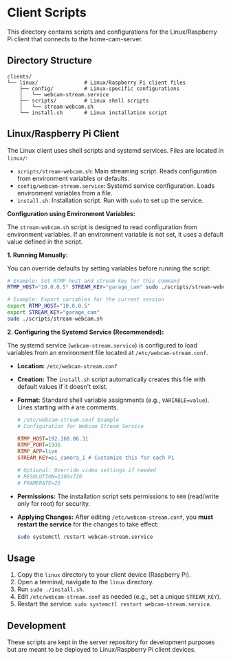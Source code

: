 # Client Scripts

This directory contains scripts and configurations for the Linux/Raspberry Pi client that connects to the home-cam-server.

## Directory Structure

```
clients/
└── linux/               # Linux/Raspberry Pi client files
    ├── config/          # Linux-specific configurations
    │   └── webcam-stream.service
    ├── scripts/         # Linux shell scripts
    │   └── stream-webcam.sh
    └── install.sh       # Linux installation script
```

## Linux/Raspberry Pi Client

The Linux client uses shell scripts and systemd services. Files are located in `linux/`:

- `scripts/stream-webcam.sh`: Main streaming script. Reads configuration from environment variables or defaults.
- `config/webcam-stream.service`: Systemd service configuration. Loads environment variables from a file.
- `install.sh`: Installation script. Run with `sudo` to set up the service.

**Configuration using Environment Variables:**

The `stream-webcam.sh` script is designed to read configuration from environment variables. If an environment variable is not set, it uses a default value defined in the script.

**1. Running Manually:**

You can override defaults by setting variables before running the script:

```bash
# Example: Set RTMP host and stream key for this command
RTMP_HOST="10.0.0.5" STREAM_KEY="garage_cam" sudo ./scripts/stream-webcam.sh

# Example: Export variables for the current session
export RTMP_HOST="10.0.0.5"
export STREAM_KEY="garage_cam"
sudo ./scripts/stream-webcam.sh 
```

**2. Configuring the Systemd Service (Recommended):**

The systemd service (`webcam-stream.service`) is configured to load variables from an environment file located at `/etc/webcam-stream.conf`.

- **Location:** `/etc/webcam-stream.conf`
- **Creation:** The `install.sh` script automatically creates this file with default values if it doesn't exist.
- **Format:** Standard shell variable assignments (e.g., `VARIABLE=value`). Lines starting with `#` are comments.

  ```ini
  # /etc/webcam-stream.conf Example
  # Configuration for Webcam Stream Service
  
  RTMP_HOST=192.168.86.31
  RTMP_PORT=1936
  RTMP_APP=live
  STREAM_KEY=pi_camera_1 # Customize this for each Pi
  
  # Optional: Override video settings if needed
  # RESOLUTION=1280x720
  # FRAMERATE=25
  ```

- **Permissions:** The installation script sets permissions to `600` (read/write only for root) for security.
- **Applying Changes:** After editing `/etc/webcam-stream.conf`, you **must restart the service** for the changes to take effect:
  ```bash
  sudo systemctl restart webcam-stream.service
  ```

## Usage

1. Copy the `linux` directory to your client device (Raspberry Pi).
2. Open a terminal, navigate to the `linux` directory.
3. Run `sudo ./install.sh`.
4. Edit `/etc/webcam-stream.conf` as needed (e.g., set a unique `STREAM_KEY`).
5. Restart the service: `sudo systemctl restart webcam-stream.service`.

## Development

These scripts are kept in the server repository for development purposes but are meant to be deployed to Linux/Raspberry Pi client devices. 